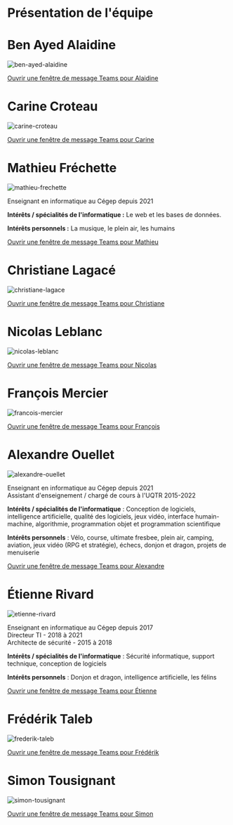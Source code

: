 # Présentation de l'équipe

# Ben Ayed Alaidine

![ben-ayed-alaidine](./assets/ben-ayed-alaidine.jpeg)

[Ouvrir une fenêtre de message Teams pour Alaidine](https://teams.microsoft.com/l/chat/0/0?tenantId=9d6cf526-ad81-46f8-a73a-a507aaf06cda&users=BENAYED.ALAIDINE@cegepvicto.ca)

# Carine Croteau

![carine-croteau](./assets/carine-croteau.jpeg)

[Ouvrir une fenêtre de message Teams pour Carine](https://teams.microsoft.com/l/chat/0/0?tenantId=9d6cf526-ad81-46f8-a73a-a507aaf06cda&users=CROTEAU.CARINE@cegepvicto.ca)

# Mathieu Fréchette

![mathieu-frechette](./assets/mathieu-frechette.jpeg)

Enseignant en informatique au Cégep depuis 2021

 

**Intérêts / spécialités de l'informatique :** Le web et les bases de données.  

 

**Intérêts personnels :** La musique, le plein air, les humains

[Ouvrir une fenêtre de message Teams pour Mathieu](https://teams.microsoft.com/l/chat/0/0?tenantId=9d6cf526-ad81-46f8-a73a-a507aaf06cda&users=FRECHETTE.MATHIEU@cegepvicto.ca)

# Christiane Lagacé

![christiane-lagace](./assets/christiane-lagace.jpeg)

[Ouvrir une fenêtre de message Teams pour Christiane](https://teams.microsoft.com/l/chat/0/0?tenantId=9d6cf526-ad81-46f8-a73a-a507aaf06cda&users=LAGACE.CHRISTIANE@cegepvicto.ca)

# Nicolas Leblanc

![nicolas-leblanc](./assets/nicolas-leblanc.jpeg)

[Ouvrir une fenêtre de message Teams pour Nicolas](https://teams.microsoft.com/l/chat/0/0?tenantId=9d6cf526-ad81-46f8-a73a-a507aaf06cda&users=LEBLANC.NICOLAS@cegepvicto.ca)

# François Mercier

![francois-mercier](./assets/francois-mercier.jpeg)

[Ouvrir une fenêtre de message Teams pour François](https://teams.microsoft.com/l/chat/0/0?tenantId=9d6cf526-ad81-46f8-a73a-a507aaf06cda&users=MERCIER.FRANCOIS@cegepvicto.ca)

# Alexandre Ouellet

![alexandre-ouellet](./assets/alexandre-ouellet.png)

Enseignant en informatique au Cégep depuis 2021  
Assistant d'enseignement / chargé de cours à l'UQTR 2015-2022

**Intérêts / spécialités de l'informatique** :
Conception de logiciels, intelligence artificielle, qualité des logiciels, jeux vidéo, interface humain-machine, algorithmie, programmation objet et programmation scientifique

**Intérêts personnels** :
Vélo, course, ultimate fresbee, plein air, camping, aviation, jeux vidéo (RPG et stratégie), échecs, donjon et dragon, projets de menuiserie


[Ouvrir une fenêtre de message Teams pour Alexandre](https://teams.microsoft.com/l/chat/0/0?tenantId=9d6cf526-ad81-46f8-a73a-a507aaf06cda&users=OUELLET.ALEXANDRE@cegepvicto.ca)

# Étienne Rivard

![etienne-rivard](./assets/etienne-rivard.png)

Enseignant en informatique au Cégep depuis 2017  
Directeur TI - 2018 à 2021  
Architecte de sécurité - 2015 à 2018  

**Intérêts / spécialités de l'informatique** :
Sécurité informatique, support technique, conception de logiciels

**Intérêts personnels** :
Donjon et dragon, intelligence artificielle, les félins

[Ouvrir une fenêtre de message Teams pour Étienne](https://teams.microsoft.com/l/chat/0/0?tenantId=9d6cf526-ad81-46f8-a73a-a507aaf06cda&users=RIVARD.ETIENNE@cegepvicto.ca)

# Frédérik Taleb

![frederik-taleb](./assets/frederik-taleb.jpeg)

[Ouvrir une fenêtre de message Teams pour Frédérik](https://teams.microsoft.com/l/chat/0/0?tenantId=9d6cf526-ad81-46f8-a73a-a507aaf06cda&users=TALEB.FREDERIK@cegepvicto.ca)

# Simon Tousignant

![simon-tousignant](./assets/simon-tousignant.png)

[Ouvrir une fenêtre de message Teams pour Simon](https://teams.microsoft.com/l/chat/0/0?tenantId=9d6cf526-ad81-46f8-a73a-a507aaf06cda&users=TOUSIGNANT.SIMON@cegepvicto.ca)
